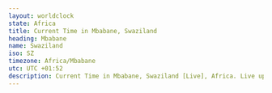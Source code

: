 ```yaml
---
layout: worldclock
state: Africa
title: Current Time in Mbabane, Swaziland
heading: Mbabane
name: Swaziland
iso: SZ
timezone: Africa/Mbabane
utc: UTC +01:52
description: Current Time in Mbabane, Swaziland [Live], Africa. Live update now time in Mbabane, timezone Africa/Mbabane, UTC +01:52, Country ISO code & Current Local Time.
---
```


